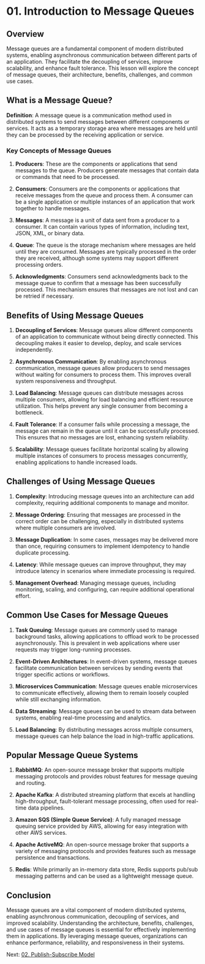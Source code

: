 # 01. Introduction to Message Queues

## Overview

Message queues are a fundamental component of modern distributed systems, enabling asynchronous communication between different parts of an application. They facilitate the decoupling of services, improve scalability, and enhance fault tolerance. This lesson will explore the concept of message queues, their architecture, benefits, challenges, and common use cases.

## What is a Message Queue?

**Definition**: A message queue is a communication method used in distributed systems to send messages between different components or services. It acts as a temporary storage area where messages are held until they can be processed by the receiving application or service.

### Key Concepts of Message Queues

1. **Producers**: These are the components or applications that send messages to the queue. Producers generate messages that contain data or commands that need to be processed.

2. **Consumers**: Consumers are the components or applications that receive messages from the queue and process them. A consumer can be a single application or multiple instances of an application that work together to handle messages.

3. **Messages**: A message is a unit of data sent from a producer to a consumer. It can contain various types of information, including text, JSON, XML, or binary data.

4. **Queue**: The queue is the storage mechanism where messages are held until they are consumed. Messages are typically processed in the order they are received, although some systems may support different processing orders.

5. **Acknowledgments**: Consumers send acknowledgments back to the message queue to confirm that a message has been successfully processed. This mechanism ensures that messages are not lost and can be retried if necessary.

## Benefits of Using Message Queues

1. **Decoupling of Services**: Message queues allow different components of an application to communicate without being directly connected. This decoupling makes it easier to develop, deploy, and scale services independently.

2. **Asynchronous Communication**: By enabling asynchronous communication, message queues allow producers to send messages without waiting for consumers to process them. This improves overall system responsiveness and throughput.

3. **Load Balancing**: Message queues can distribute messages across multiple consumers, allowing for load balancing and efficient resource utilization. This helps prevent any single consumer from becoming a bottleneck.

4. **Fault Tolerance**: If a consumer fails while processing a message, the message can remain in the queue until it can be successfully processed. This ensures that no messages are lost, enhancing system reliability.

5. **Scalability**: Message queues facilitate horizontal scaling by allowing multiple instances of consumers to process messages concurrently, enabling applications to handle increased loads.

## Challenges of Using Message Queues

1. **Complexity**: Introducing message queues into an architecture can add complexity, requiring additional components to manage and monitor.

2. **Message Ordering**: Ensuring that messages are processed in the correct order can be challenging, especially in distributed systems where multiple consumers are involved.

3. **Message Duplication**: In some cases, messages may be delivered more than once, requiring consumers to implement idempotency to handle duplicate processing.

4. **Latency**: While message queues can improve throughput, they may introduce latency in scenarios where immediate processing is required.

5. **Management Overhead**: Managing message queues, including monitoring, scaling, and configuring, can require additional operational effort.

## Common Use Cases for Message Queues

1. **Task Queuing**: Message queues are commonly used to manage background tasks, allowing applications to offload work to be processed asynchronously. This is prevalent in web applications where user requests may trigger long-running processes.

2. **Event-Driven Architectures**: In event-driven systems, message queues facilitate communication between services by sending events that trigger specific actions or workflows.

3. **Microservices Communication**: Message queues enable microservices to communicate effectively, allowing them to remain loosely coupled while still exchanging information.

4. **Data Streaming**: Message queues can be used to stream data between systems, enabling real-time processing and analytics.

5. **Load Balancing**: By distributing messages across multiple consumers, message queues can help balance the load in high-traffic applications.

## Popular Message Queue Systems

1. **RabbitMQ**: An open-source message broker that supports multiple messaging protocols and provides robust features for message queuing and routing.

2. **Apache Kafka**: A distributed streaming platform that excels at handling high-throughput, fault-tolerant message processing, often used for real-time data pipelines.

3. **Amazon SQS (Simple Queue Service)**: A fully managed message queuing service provided by AWS, allowing for easy integration with other AWS services.

4. **Apache ActiveMQ**: An open-source message broker that supports a variety of messaging protocols and provides features such as message persistence and transactions.

5. **Redis**: While primarily an in-memory data store, Redis supports pub/sub messaging patterns and can be used as a lightweight message queue.

## Conclusion

Message queues are a vital component of modern distributed systems, enabling asynchronous communication, decoupling of services, and improved scalability. Understanding the architecture, benefits, challenges, and use cases of message queues is essential for effectively implementing them in applications. By leveraging message queues, organizations can enhance performance, reliability, and responsiveness in their systems.

Next: [02. Publish-Subscribe Model](./02-publish-subscribe-model.md)
